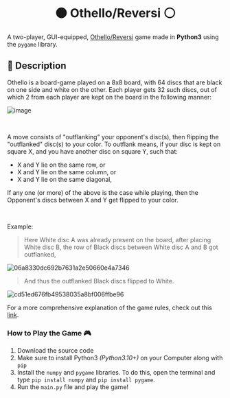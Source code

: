<h1 align="center">⚫ Othello/Reversi ⚪ </h1>

A two-player, GUI-equipped, [Othello/Reversi](https://www.worldothello.org/about/about-othello/othello-rules/official-rules/english) game made in **Python3** using the `pygame` library.

## 📜 Description
Othello is a board-game played on a 8x8 board, with 64 discs that are black on one side and white on the other. Each player gets 32 such discs, out of which 2 from each player are kept on the board in the following manner:

![image](https://github.com/TERNION-1121/Othello-Reversi-Game/assets/97667653/ea03fdd8-9abc-4b14-bdc9-7d983fb38041)

<br>

A move consists of "outflanking" your opponent's disc(s), then flipping the "outflanked" disc(s) to your color.
To outflank means, if your disc is kept on square X, and you have another disc on square Y, such that:
- X and Y lie on the same row, or
- X and Y lie on the same column, or
- X and Y lie on the same diagonal,

If any one (or more) of the above is the case while playing, then the Opponent's discs between X and Y get flipped to your color.

<br>

Example:

> Here White disc A was already present on the board, after placing White disc B, the row of Black discs between White disc A and B got outflanked,

![06a8330dc692b7631a2e50660e4a7346](https://github.com/TERNION-1121/Othello-Reversi-Game/assets/97667653/84feed70-ee16-4f4f-baad-39a3ecc148ed)

> And thus the outflanked Black discs flipped to White.

![cd51ed676fb49538035a8bf006ffbe96](https://github.com/TERNION-1121/Othello-Reversi-Game/assets/97667653/bafe9059-7a32-4d93-aaa2-bfc97a311fce)

For a more comprehensive explanation of the game rules, check out this [link](https://www.worldothello.org/about/about-othello/othello-rules/official-rules/english).

### How to Play the Game 🎮
1. Download the source code
2. Make sure to install Python3 _(Python3.10+)_ on your Computer along with `pip`
3. Install the `numpy` and `pygame` libraries. To do this, open the terminal and type `pip install numpy` and `pip install pygame`. 
4. Run the `main.py` file and play the game!